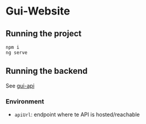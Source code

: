 # Gui-Website

## Running the project

`npm i`  
`ng serve`

## Running the backend

See [gui-api](https://github.com/vdbe/gui-api)

### Environment
- `apiUrl`: endpoint where te API is hosted/reachable

